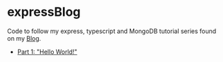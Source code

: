 # expressBlog

Code to follow my express, typescript and MongoDB tutorial series found on my [Blog](https://wardprice.medium.com).

- [Part 1: "Hello World!"](https://wardprice.medium.com/api-server-setup-with-express-js-mongodb-and-typescript-part-1-bea7e4f5b526)